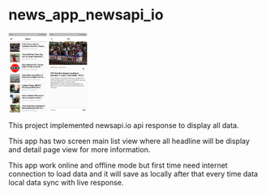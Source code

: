 # news_app_newsapi_io

<div align="left" width="100%">
 <img src="/ss/image1.JPEG" width="15%"/> 
 <img src="/ss/image2.JPEG" width="15%"/>
</div>

This project implemented newsapi.io api response to display all data.

This app has two screen main list view where all headline will be display and 
detail page view for more information.

This app work online and offline mode but first time need internet connection to load data and it will save as locally 
after that every time data local data sync with live response.



